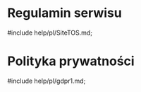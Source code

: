 Regulamin serwisu
=================

#include help/pl/SiteTOS.md;

Polityka prywatności
====================

#include help/pl/gdpr1.md;
